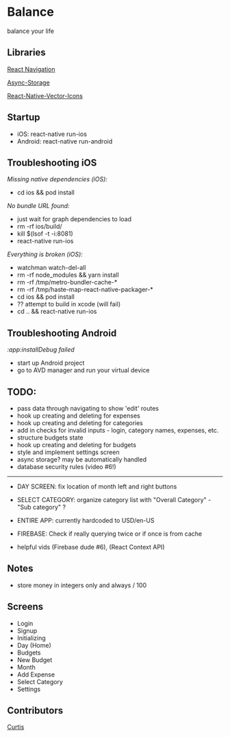 # Balance

balance your life

## Libraries

[React Navigation](https://reactnavigation.org)

[Async-Storage](https://github.com/react-native-community/async-storage)

[React-Native-Vector-Icons](https://github.com/oblador/react-native-vector-icons)

## Startup

- iOS: react-native run-ios
- Android: react-native run-android

## Troubleshooting iOS

_Missing native dependencies (iOS):_

- cd ios && pod install

_No bundle URL found:_

- just wait for graph dependencies to load
- rm -rf ios/build/
- kill \$(lsof -t -i:8081)
- react-native run-ios

_Everything is broken (iOS):_

- watchman watch-del-all
- rm -rf node_modules && yarn install
- rm -rf /tmp/metro-bundler-cache-\*
- rm -rf /tmp/haste-map-react-native-packager-\*
- cd ios && pod install
- ?? attempt to build in xcode (will fail)
- cd .. && react-native run-ios

## Troubleshooting Android

_:app:installDebug failed_

- start up Android project
- go to AVD manager and run your virtual device

## TODO:

- pass data through navigating to show 'edit' routes
- hook up creating and deleting for expenses
- hook up creating and deleting for categories
- add in checks for invalid inputs - login, category names, expenses, etc.
- structure budgets state
- hook up creating and deleting for budgets
- style and implement settings screen
- async storage? may be automatically handled
- database security rules (video #6!)

---

- DAY SCREEN: fix location of month left and right buttons
- SELECT CATEGORY: organize category list with "Overall Category" - "Sub category" ?
- ENTIRE APP: currently hardcoded to USD/en-US
- FIREBASE: Check if really querying twice or if once is from cache

- helpful vids (Firebase dude #6), (React Context API)

## Notes

- store money in integers only and always / 100

## Screens

- Login
- Signup
- Initializing
- Day (Home)
- Budgets
- New Budget
- Month
- Add Expense
- Select Category
- Settings

## Contributors

[Curtis](https://curtisrodgers.com/)
